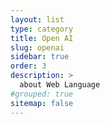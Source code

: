 ```yaml
---
layout: list
type: category
title: Open AI
slug: openai
sidebar: true
order: 3
description: >
  about Web Language
#grouped: true
sitemap: false
---
```


